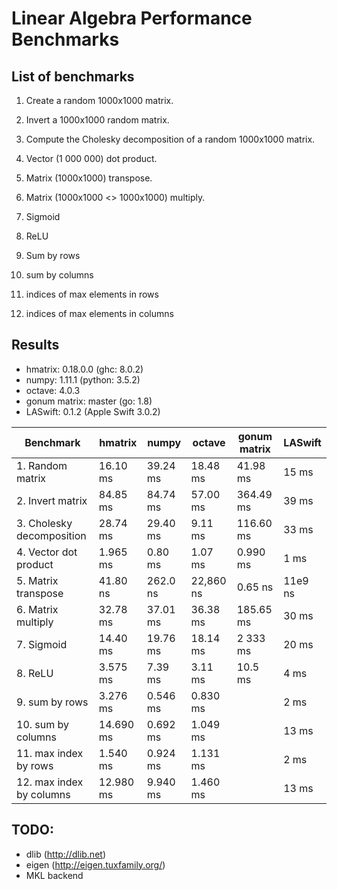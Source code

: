 # Linear Algebra Performance Benchmarks

## List of benchmarks

1. Create a random 1000x1000 matrix.

2. Invert a 1000x1000 random matrix.

3. Compute the Cholesky decomposition of a random 1000x1000 matrix.

4. Vector (1 000 000) dot product.

5. Matrix (1000x1000) transpose.

6. Matrix (1000x1000 <> 1000x1000) multiply.

7. Sigmoid

8. ReLU

9. Sum by rows

10. sum by columns

11. indices of max elements in rows

12. indices of max elements in columns

## Results

* hmatrix: 0.18.0.0 (ghc: 8.0.2)
* numpy: 1.11.1 (python: 3.5.2)
* octave: 4.0.3
* gonum matrix: master (go: 1.8)
* LASwift: 0.1.2 (Apple Swift 3.0.2)

| Benchmark | hmatrix | numpy | octave | gonum matrix | LASwift |
|-----------------|----------------|-----------------|-------|-------|-------|
| 1. Random matrix | 16.10 ms  | 39.24 ms | 18.48 ms | 41.98 ms | 15 ms |
| 2. Invert matrix | 84.85 ms  | 84.74 ms | 57.00 ms | 364.49 ms | 39 ms |
| 3. Cholesky decomposition | 28.74 ms | 29.40 ms | 9.11 ms | 116.60 ms | 33 ms |
| 4. Vector dot product | 1.965 ms | 0.80 ms | 1.07 ms | 0.990 ms | 1 ms |
| 5. Matrix transpose | 41.80 ns | 262.0 ns | 22,860 ns | 0.65 ns | 11e9 ns |
| 6. Matrix multiply | 32.78 ms | 37.01 ms | 36.38 ms | 185.65 ms | 30 ms |
| 7. Sigmoid | 14.40 ms | 19.76 ms | 18.14 ms | 2 333 ms | 20 ms |
| 8. ReLU | 3.575 ms | 7.39 ms | 3.11 ms | 10.5 ms | 4 ms |
| 9. sum by rows | 3.276 ms | 0.546 ms | 0.830 ms | | 2 ms |
| 10. sum by columns | 14.690 ms | 0.692 ms | 1.049 ms | | 13 ms |
| 11. max index by rows | 1.540 ms |  0.924 ms | 1.131 ms | | 2 ms |
| 12. max index by columns | 12.980 ms |  9.940 ms | 1.460 ms | | 13 ms |

## TODO:

* dlib (http://dlib.net)
* eigen (http://eigen.tuxfamily.org/)
* MKL backend
